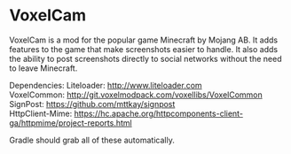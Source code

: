 VoxelCam
========

VoxelCam is a mod for the popular game Minecraft by Mojang AB. It adds features to the game that make screenshots easier to handle. It also adds the ability to post screenshots directly to social networks without the need to leave Minecraft.

Dependencies:
Liteloader: http://www.liteloader.com  
VoxelCommon: http://git.voxelmodpack.com/voxellibs/VoxelCommon  
SignPost: https://github.com/mttkay/signpost  
HttpClient-Mime: https://hc.apache.org/httpcomponents-client-ga/httpmime/project-reports.html

Gradle should grab all of these automatically.
